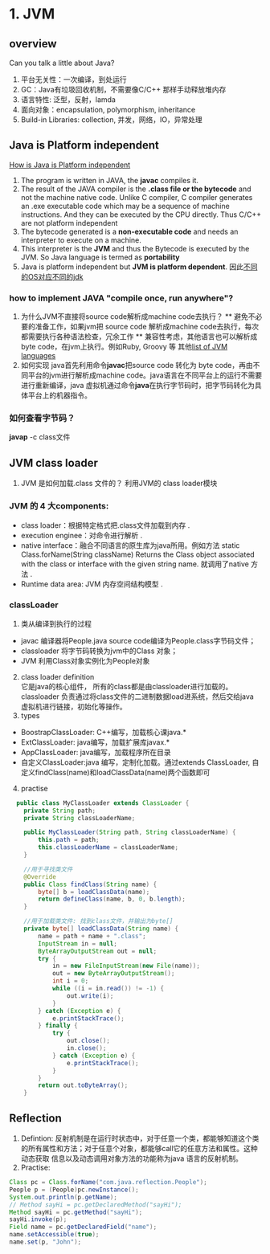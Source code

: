 # 1. JVM
## overview
Can you talk a little about Java?
1. 平台无关性：一次编译，到处运行
2. GC：Java有垃圾回收机制，不需要像C/C++ 那样手动释放堆内存
3. 语言特性: 泛型，反射，lamda
4. 面向对象：encapsulation, polymorphism, inheritance 
5. Build-in Libraries: collection, 并发，网络，IO，异常处理

## Java is Platform independent  
[How is Java is Platform independent](https://www.geeksforgeeks.org/java-platform-independent/)
1. The program is written in JAVA, the **javac** compiles it.  
2. The result of the JAVA compiler is the **.class file or the bytecode** and not the machine native code. Unlike C compiler, C compiler generates an .exe executable code which may be a sequence of machine instructions. And they can be executed by the CPU directly. Thus C/C++ are not platform independent 
3. The bytecode generated is a **non-executable code** and needs an interpreter to execute on a machine. 
4. This interpreter is the **JVM** and thus the Bytecode is executed by the JVM. So Java language is termed as **portability**
5. Java is platform independent but **JVM is platform dependent**. 因此[不同的OS对应不同的jdk](https://www.oracle.com/technetwork/java/javase/downloads/jdk8-downloads-2133151.html) 
### how to implement JAVA "compile once, run anywhere"?
1. 为什么JVM不直接将source code解析成machine code去执行？
** 避免不必要的准备工作，如果jvm把 source code 解析成machine code去执行，每次都需要执行各种语法检查，冗余工作
** 兼容性考虑，其他语言也可以解析成byte code，在jvm上执行。例如Ruby, Groovy 等 其他[list of JVM languages](https://en.wikipedia.org/wiki/List_of_JVM_languages)
2. 如何实现
java首先利用命令**javac**把source code 转化为 byte code，再由不同平台的jvm进行解析成machine code。java语言在不同平台上的运行不需要进行重新编译，java 虚拟机通过命令**java**在执行字节码时，把字节码转化为具体平台上的机器指令。
### 如何查看字节码？
**javap** -c class文件

## JVM class loader
1. JVM 是如何加载.class 文件的？ 利用JVM的 class loader模块
### JVM 的 4 大components:  
* class loader：根据特定格式把.class文件加载到内存 . 
* execution enginee：对命令进行解析 .  
* native interface：融合不同语言的原生库为java所用。例如方法 static Class.forName(String className) Returns the Class object associated with the class or interface with the given string name. 就调用了native 方法 . 
* Runtime data area: JVM 内存空间结构模型 .   
### classLoader
1. 类从编译到执行的过程  
* javac 编译器将People.java source code编译为People.class字节码文件；
* classloader 将字节码转换为jvm中的Class<People> 对象；
* JVM 利用Class<People>对象实例化为People对象
2. class loader definition  
它是java的核心组件， 所有的class都是由classloader进行加载的。classloader 负责通过将class文件的二进制数据load进系统，然后交给java 虚拟机进行链接，初始化等操作。
3. types  
 * BoostrapClassLoader: C++编写，加载核心课java.*
 *  ExtClassLoader: java编写，加载扩展库javax.*
 *  AppClassLoader: java编写，加载程序所在目录
 *  自定义ClassLoader:java 编写，定制化加载。通过extends ClassLoader, 自定义findClass(name)和loadClassData(name)两个函数即可
4. practise
```java
  public class MyClassLoader extends ClassLoader {
    private String path;
    private String classLoaderName;

    public MyClassLoader(String path, String classLoaderName) {
        this.path = path;
        this.classLoaderName = classLoaderName;
    }

    //用于寻找类文件
    @Override
    public Class findClass(String name) {
        byte[] b = loadClassData(name);
        return defineClass(name, b, 0, b.length);
    }

    //用于加载类文件: 找到class文件，并输出为byte[]
    private byte[] loadClassData(String name) {
        name = path + name + ".class";
        InputStream in = null;
        ByteArrayOutputStream out = null;
        try {
            in = new FileInputStream(new File(name));
            out = new ByteArrayOutputStream();
            int i = 0;
            while ((i = in.read()) != -1) {
                out.write(i);
            }
        } catch (Exception e) {
            e.printStackTrace();
        } finally {
            try {
                out.close();
                in.close();
            } catch (Exception e) {
                e.printStackTrace();
            }
        }
        return out.toByteArray();
    }
```

## Reflection
1. Defintion: 反射机制是在运行时状态中，对于任意一个类，都能够知道这个类的所有属性和方法；对于任意个对象，都能够call它的任意方法和属性。这种动态获取
信息以及动态调用对象方法的功能称为java 语言的反射机制。
2. Practise: 
```java
Class pc = Class.forName("com.java.reflection.People");
People p = (People)pc.newInstance();
System.out.println(p.getName);
// Method sayHi = pc.getDeclaredMethod("sayHi");
Method sayHi = pc.getMethod("sayHi");
sayHi.invoke(p);
Field name = pc.getDeclaredField("name");
name.setAccessible(true);
name.set(p, "John");
```
